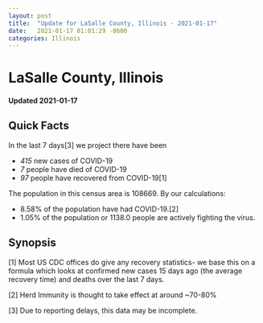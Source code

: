 ```yaml
---
layout: post
title:  "Update for LaSalle County, Illinois - 2021-01-17"
date:   2021-01-17 01:01:29 -0600
categories: Illinois
---
```


# LaSalle County, Illinois
#### Updated 2021-01-17

## Quick Facts

In the last 7 days[3] we project there have been
- *415* new cases of COVID-19
- *7* people have died of COVID-19
- *97* people have recovered from COVID-19[1]

The population in this census area is 108669. By our calculations:
- 8.58% of the population have had COVID-19.[2]
- 1.05% of the population or 1138.0 people are actively fighting the virus.

## Synopsis




[1] Most US CDC offices do give any recovery statistics- we base this on a formula which looks at confirmed new cases
15 days ago (the average recovery time) and deaths over the last 7 days.

[2] Herd Immunity is thought to take effect at around ~70-80%

[3] Due to reporting delays, this data may be incomplete.
 
    